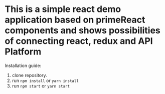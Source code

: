 # This is a simple react demo application based on primeReact components and shows possibilities of connecting react, redux and API Platform


Installation guide:

1. clone repository.
2. run `npm install` or `yarn install`
3. run `npm start` or `yarn start`
 
